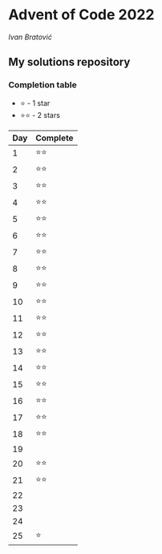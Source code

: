 # Advent of Code 2022
*Ivan Bratović*
## My solutions repository

### Completion table

 + :star: - 1 star
 + :star::star: - 2 stars

| Day    | Complete     |
| ------ | ------------ |
| 1      | :star::star: |
| 2      | :star::star: |
| 3      | :star::star: |
| 4      | :star::star: |
| 5      | :star::star: |
| 6      | :star::star: |
| 7      | :star::star: |
| 8      | :star::star: |
| 9      | :star::star: |
| 10     | :star::star: |
| 11     | :star::star: |
| 12     | :star::star: |
| 13     | :star::star: |
| 14     | :star::star: |
| 15     | :star::star: |
| 16     | :star::star: |
| 17     | :star::star: |
| 18     | :star::star: |
| 19     |              |
| 20     | :star::star: |
| 21     | :star::star: |
| 22     |              |
| 23     |              |
| 24     |              |
| 25     | :star:       |


